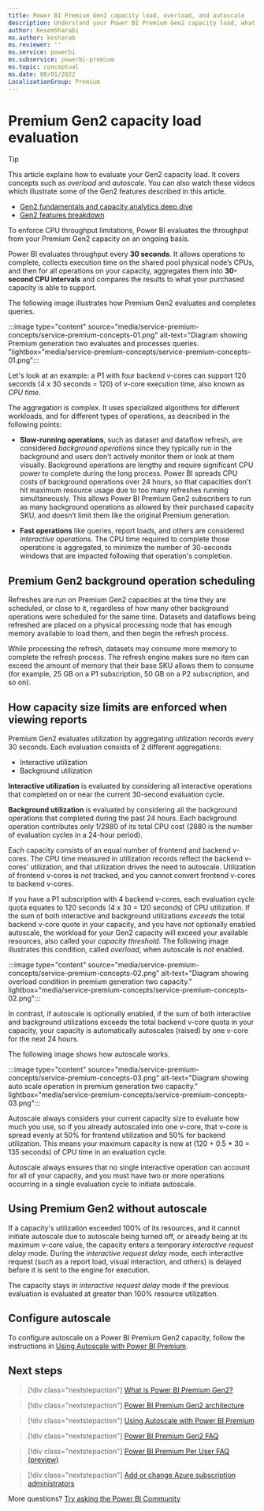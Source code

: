 ```yaml
---
title: Power BI Premium Gen2 capacity load, overload, and autoscale
description: Understand your Power BI Premium Gen2 capacity load, what overload means and how to autoscale.
author: KesemSharabi
ms.author: kesharab
ms.reviewer: ''
ms.service: powerbi
ms.subservice: powerbi-premium
ms.topic: conceptual
ms.date: 08/01/2022
LocalizationGroup: Premium
---
```

# Premium Gen2 capacity load evaluation

>[!TIP]
>This article explains how to evaluate your Gen2 capacity load. It covers concepts such as *overload* and *autoscale*. You can also watch these videos which illustrate some of the Gen2 features described in this article.
>* [Gen2 fundamentals and capacity analytics deep dive](https://go.microsoft.com/fwlink/?linkid=2202475)
>* [Gen2 features breakdown](https://aka.ms/PBIGen2GAVideo)

To enforce CPU throughput limitations, Power BI evaluates the throughput from your Premium Gen2 capacity on an ongoing basis.

Power BI evaluates throughput every **30 seconds**. It allows operations to complete, collects execution time on the shared pool physical node’s CPUs, and then for all operations on your capacity, aggregates them into **30-second CPU intervals** and compares the results to what your purchased capacity is able to support.

The following image illustrates how Premium Gen2 evaluates and completes queries.

:::image type="content" source="media/service-premium-concepts/service-premium-concepts-01.png" alt-text="Diagram showing Premium generation two evaluates and processes queries. "lightbox="media/service-premium-concepts/service-premium-concepts-01.png":::

Let's look at an example: a P1 with four backend v-cores can support 120 seconds (4 x 30 seconds = 120) of v-core execution time, also known as *CPU time*.

The aggregation is complex. It uses specialized algorithms for different workloads, and for different types of operations, as described in the following points:

* **Slow-running operations**, such as dataset and dataflow refresh, are considered *background operations* since they typically run in the background and users don’t actively monitor them or look at them visually. Background operations are lengthy and require significant CPU power to complete during the long process. Power BI spreads CPU costs of background operations over 24 hours, so that capacities don't hit maximum resource usage due to too many refreshes running simultaneously. This allows Power BI Premium Gen2 subscribers to run as many background operations as allowed by their purchased capacity SKU, and doesn’t limit them like the original Premium generation.

* **Fast operations** like queries, report loads, and others are considered *interactive operations*. The CPU time required to complete those operations is aggregated, to minimize the number of 30-seconds windows that are impacted following that operation's completion.

## Premium Gen2 background operation scheduling

Refreshes are run on Premium Gen2 capacities at the time they are scheduled, or close to it, regardless of how many other background operations were scheduled for the same time. Datasets and dataflows being refreshed are placed on a physical processing node that has enough memory available to load them, and then begin the refresh process.

While processing the refresh, datasets may consume more memory to complete the refresh process. The refresh engine makes sure no item can exceed the amount of memory that their base SKU allows them to consume (for example, 25 GB on a P1 subscription, 50 GB on a P2 subscription, and so on).

## How capacity size limits are enforced when viewing reports

Premium Gen2 evaluates utilization by aggregating utilization records every 30 seconds. Each evaluation consists of 2 different aggregations:

* Interactive utilization
* Background utilization

**Interactive utilization** is evaluated by considering all interactive operations that completed on or near the current 30-second evaluation cycle.

**Background utilization** is evaluated by considering all the background operations that completed during the past 24 hours. Each background operation contributes only 1/2880 of its total CPU cost (2880 is the number of evaluation cycles in a 24-hour period).

Each capacity consists of an equal number of frontend and backend v-cores. The CPU time measured in utilization records reflect the backend v-cores' utilization, and that utilization drives the need to autoscale. Utilization of frontend v-cores is *not* tracked, and you cannot convert frontend v-cores to backend v-cores.

If you have a P1 subscription with 4 backend v-cores, each evaluation cycle quota equates to 120 seconds (4 x 30 = 120 seconds) of CPU utilization. If the sum of both interactive and background utilizations *exceeds* the total backend v-core quote in your capacity, and you have *not* optionally enabled autoscale, the workload for your Gen2 capacity will exceed your available resources, also called your *capacity threshold*. The following image illustrates this condition, called *overload*, when autoscale is *not* enabled.

:::image type="content" source="media/service-premium-concepts/service-premium-concepts-02.png" alt-text="Diagram showing overload condition in premium generation two capacity." lightbox="media/service-premium-concepts/service-premium-concepts-02.png":::

In contrast, if autoscale is optionally enabled, if the sum of both interactive and background utilizations exceeds the total backend v-core quota in your capacity, your capacity is automatically autoscales (raised) by one v-core for the next 24 hours.

The following image shows how autoscale works.

:::image type="content" source="media/service-premium-concepts/service-premium-concepts-03.png" alt-text="Diagram showing auto scale operation in premium generation two capacity." lightbox="media/service-premium-concepts/service-premium-concepts-03.png":::

Autoscale always considers your current capacity size to evaluate how much you use, so if you already autoscaled into one v-core, that v-core is spread evenly at 50% for frontend utilization and 50% for backend utilization. This means your maximum capacity is now at (120 + 0.5 * 30 = 135 seconds) of CPU time in an evaluation cycle.

Autoscale always ensures that no single interactive operation can account for all of your capacity, and you must have two or more operations occurring in a single evaluation cycle to initiate autoscale.

## Using Premium Gen2 without autoscale

If a capacity's utilization exceeded 100% of its resources, and it cannot initiate autoscale due to autoscale being turned off, or already being at its maximum v-core value, the capacity enters a temporary *interactive request delay* mode. During the *interactive request delay* mode, each interactive request (such as a report load, visual interaction, and others) is delayed before it is sent to the engine for execution.

The capacity stays in *interactive request delay* mode if the previous evaluation is evaluated at greater than 100% resource utilization.

## Configure autoscale

To configure autoscale on a Power BI Premium Gen2 capacity, follow the instructions in [Using Autoscale with Power BI Premium](service-premium-auto-scale.md).

## Next steps

>[!div class="nextstepaction"]
>[What is Power BI Premium Gen2?](service-premium-gen2-what-is.md)

>[!div class="nextstepaction"]
>[Power BI Premium Gen2 architecture](service-premium-architecture.md)

>[!div class="nextstepaction"]
>[Using Autoscale with Power BI Premium](service-premium-auto-scale.md)

>[!div class="nextstepaction"]
>[Power BI Premium Gen2 FAQ](service-premium-gen2-faq.yml)

>[!div class="nextstepaction"]
>[Power BI Premium Per User FAQ (preview)](service-premium-per-user-faq.yml)

>[!div class="nextstepaction"]
>[Add or change Azure subscription administrators](/azure/cost-management-billing/manage/add-change-subscription-administrator)

More questions? [Try asking the Power BI Community](https://community.powerbi.com/)
